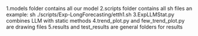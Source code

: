1.models folder contains all our model
2.scripts folder contains all sh files
an example:
    sh ./scripts/Exp-LongForecasting/etth1.sh
3.ExpLLMStat.py combines LLM with static methods
4.trend_plot.py and few_trend_plot.py are drawing files
5.results and test_results are general folders for results